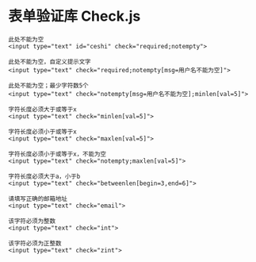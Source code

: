 表单验证库 Check.js
========

    此处不能为空
    <input type="text" id="ceshi" check="required;notempty">
    
    此处不能为空，自定义提示文字	
    <input type="text" check="required;notempty[msg=用户名不能为空]">
    
    此处不能为空；最少字符数5个	
    <input type="text" check="notempty[msg=用户名不能为空];minlen[val=5]">

    字符长度必须大于或等于x	
    <input type="text" check="minlen[val=5]">

    字符长度必须小于或等于x	
    <input type="text" check="maxlen[val=5]">

    字符长度必须小于或等于x，不能为空	
    <input type="text" check="notempty;maxlen[val=5]">

    字符长度必须大于a，小于b	
    <input type="text" check="betweenlen[begin=3,end=6]">

    请填写正确的邮箱地址	
    <input type="text" check="email">

    该字符必须为整数	
    <input type="text" check="int">

    该字符必须为正整数	
    <input type="text" check="zint">

